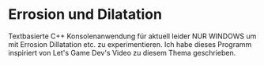 # Errosion und Dilatation
Textbasierte C++ Konsolenanwendung für aktuell leider NUR WINDOWS um mit Errosion Dillatation etc. zu experimentieren.
Ich habe dieses Programm inspiriert von Let's Game Dev's Video zu diesem Thema geschrieben.
